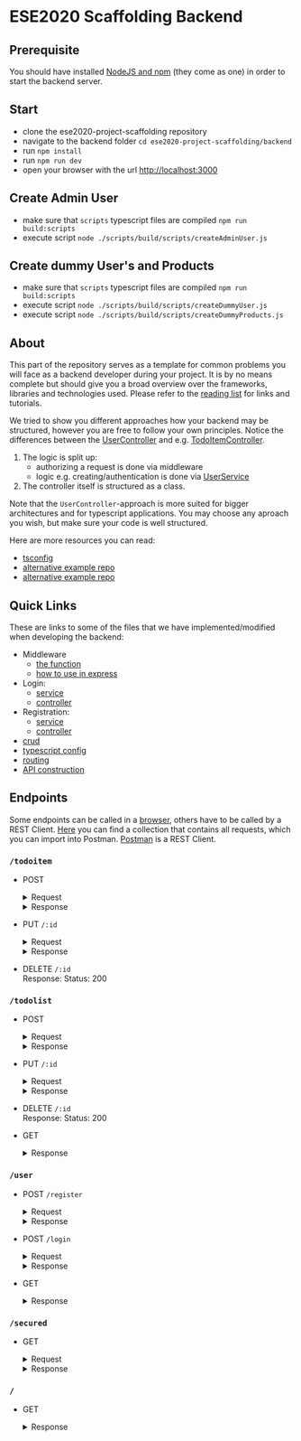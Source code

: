 # ESE2020 Scaffolding Backend

## Prerequisite
You should have installed [NodeJS and npm](https://nodejs.org/en/download/) (they come as one) in order to start the backend server.

## Start
- clone the ese2020-project-scaffolding repository
- navigate to the backend folder `cd ese2020-project-scaffolding/backend`
- run `npm install`
- run `npm run dev`
- open your browser with the url [http://localhost:3000](http://localhost:3000/)

## Create Admin User

- make sure that `scripts` typescript files are compiled `npm run build:scripts`
- execute script `node ./scripts/build/scripts/createAdminUser.js`

## Create dummy User's and Products
- make sure that `scripts` typescript files are compiled `npm run build:scripts`
- execute script `node ./scripts/build/scripts/createDummyUser.js`
- execute script `node ./scripts/build/scripts/createDummyProducts.js`


## About
This part of the repository serves as a template for common problems you will face as a backend developer during your project. It is by no means complete but should give you a broad overview over the frameworks, libraries and technologies used. Please refer to the [reading list](https://github.com/scg-unibe-ch/ese2020/wiki/Reading-list) for links and tutorials.

We tried to show you different approaches how your backend may be structured, however you are free to follow your own principles.
Notice the differences between the [UserController](./src/controllers/user.controller.ts) and e.g. [TodoItemController](./src/controllers/todoitem.controller.ts). 

1. The logic is split up:
	- authorizing a request is done via middleware
	- logic e.g. creating/authentication is done via [UserService](./src/services/user.service.ts)
2. The controller itself is structured as a class.

Note that the `UserController`-approach is more suited for bigger architectures and for typescript applications. You may choose any aproach you wish, but make sure your code is well structured.

Here are more resources you can read: 

- [tsconfig](https://www.typescriptlang.org/docs/handbook/tsconfig-json.html)
- [alternative example repo](https://github.com/maximegris/typescript-express-sequelize)
- [alternative example repo](https://developer.okta.com/blog/2018/11/15/node-express-typescript)

## Quick Links
These are links to some of the files that we have implemented/modified when developing the backend:

- Middleware
	- [the function](./src/middlewares/checkAuth.ts)
	- [how to use in express](./src/controllers/secured.controller.ts)
- Login: 
	- [service](./src/services/user.service.ts)
	- [controller](./src/controllers/user.controller.ts)
- Registration:
	- [service](./src/services/user.service.ts)
	- [controller](./src/controllers/user.controller.ts)
- [crud](./src/controllers/todolist.controller.ts)
- [typescript config](./src/tsconfig.json)
- [routing](./src/controllers)
- [API construction](./src/server.ts)

## Endpoints
Some endpoints can be called in a [browser](http://localhost:3000), others have to be called by a REST Client. [Here](./postman_collection) you can find a collection that contains all requests, which you can import into Postman. [Postman](https://www.postman.com/) is a REST Client.

### `/todoitem`
- POST

	<details>
		<summary>Request</summary>

	```json
		{
			"name": "string",
			"done": "boolean",
			"todoListId":"number"
		}
	```

	</details>


	<details>
		<summary>Response</summary>

		Code: 200
		Body:

	```json
	{
		"todoItemId": "number",
		"name": "string",
		"done": "boolean",
		"todoListId":"number"
	}
	```
</details>

- PUT `/:id`

	<details>
		<summary>Request</summary>

	```json
		{
			"name": "string",
			"done": "boolean",
			"todoListId":"number"
		}
	```

	</details>


	<details>
		<summary>Response</summary>

		Code: 200
		Body:

	```json
	{
		"todoItemId": "number",
		"name": "string",
		"done": "boolean",
		"todoListId":"number"
	}
	```
</details>

- DELETE `/:id`<br/>
	Response: Status: 200

### `/todolist`
- POST
	<details>
		<summary>Request</summary>

		Code: 200
		Body:
	```json
	{
		"name":"string"
	}

	```
	</details>
	<details>
		<summary>Response</summary>

		Code: 200
		Body:
	```json
	{
		"todoListId": "number",
		"name":"string"
	}

	```
	</details>

- PUT `/:id`
	<details>
		<summary>Request</summary>

		Code: 200
		Body:
	```json
	{
		"name":"string"
	}

	```
	</details>
	<details>
		<summary>Response</summary>

		Code: 200
		Body:
	```json
	{
		"todoListId": "number",
		"name":"string"
	}

	```
	</details>

- DELETE `/:id`<br>
	Response: Status: 200

- GET
	<details>
		<summary>Response</summary>

		Code: 200
		Body:
	```json
	{
		"todoListId": "number",
		"name":"string",
		"todoItems":"TodoItem[]"
	}
	```
	</details>

### `/user`
- POST `/register`
	<details>
		<summary>Request</summary>

		Code: 200
		Body:
	```json
	{
		"userName":"string",
		"password":"stiring"
	}

	```
	</details>
	<details>
		<summary>Response</summary>

		Code: 200
		Body:
	```json
	{
		"userId": "number",
		"userName":"string",
		"password":"string(hashed)"
	}

	```
	</details>

- POST `/login`
	<details>
		<summary>Request</summary>

		Code: 200
		Body:
	```json
	{
		"userName":"string",
		"password":"string"
	}

	```
	</details>
	<details>
		<summary>Response</summary>

		Code: 200 || 403
		Body:
	```json
	{
		"user": {
			"userId":"string",
			"userName":"string",
			"password":"stirng(hashed)"
		},
		"token":"string"
	}

	```
	</details>

- GET
	<details>
		<summary>Response</summary>

		Code: 200
		Body:
	```json
	[
		{
			"userId":"string",
			"userName":"string",
			"password":"stirng(hashed)"
		},
		{
			"userId":"string",
			"userName":"string",
			"password":"stirng(hashed)"
		},
		...
	]

	```
	</details>

### `/secured`
- GET
	<details>
		<summary>Request</summary>


	Header: Authorization: Bearer  + `token`
	</details>

	<details>
		<summary>Response</summary>

		Code: 200 | 403
		Body:
	```json
	{
		"message":"string"
	}

	```
	</details>

### `/`
- GET
	<details>
		<summary>Response</summary>

		Code: 200
		Body:
	```text
	<h1>Welcome to the ESE-2020 Course</h1><span style=\"font-size:100px;\">&#127881;</span>
	```
	</details>

